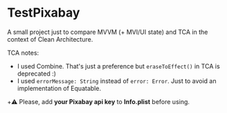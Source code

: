 # TestPixabay
A small project just to compare MVVM (+ MVI/UI state) and TCA in the context of Clean Architecture.

TCA notes:
* I used Combine. That's just a preference but `eraseToEffect()` in TCA is deprecated :)
* I used `errorMessage: String` instead of `error: Error`. Just to avoid an implementation of Equatable.

+:warning: Please, add **your Pixabay api key** to **Info.plist** before using.
